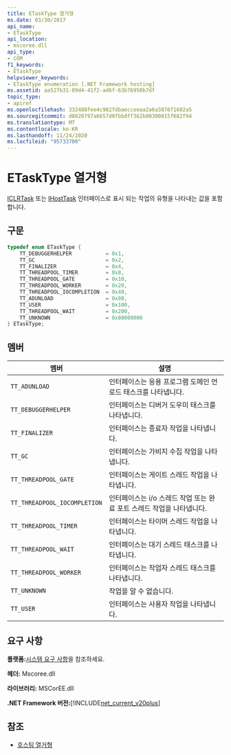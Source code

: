 ```yaml
---
title: ETaskType 열거형
ms.date: 03/30/2017
api_name:
- ETaskType
api_location:
- mscoree.dll
api_type:
- COM
f1_keywords:
- ETaskType
helpviewer_keywords:
- ETaskType enumeration [.NET Framework hosting]
ms.assetid: aa527b31-89d4-41f2-ad6f-63b76950b7df
topic_type:
- apiref
ms.openlocfilehash: 332488fee4c982fdbaecceeaa2a6a3876f1602a5
ms.sourcegitcommit: d8020797a6657d0fbbdff362b80300815f682f94
ms.translationtype: MT
ms.contentlocale: ko-KR
ms.lasthandoff: 11/24/2020
ms.locfileid: "95733700"
---
```

# <a name="etasktype-enumeration"></a>ETaskType 열거형

[ICLRTask](iclrtask-interface.md) 또는 [IHostTask](ihosttask-interface.md) 인터페이스로 표시 되는 작업의 유형을 나타내는 값을 포함 합니다.  
  
## <a name="syntax"></a>구문  
  
```cpp  
typedef enum ETaskType {  
    TT_DEBUGGERHELPER           = 0x1,  
    TT_GC                       = 0x2,  
    TT_FINALIZER                = 0x4,  
    TT_THREADPOOL_TIMER         = 0x8,  
    TT_THREADPOOL_GATE          = 0x10,  
    TT_THREADPOOL_WORKER        = 0x20,  
    TT_THREADPOOL_IOCOMPLETION  = 0x40,  
    TT_ADUNLOAD                 = 0x80,  
    TT_USER                     = 0x100,  
    TT_THREADPOOL_WAIT          = 0x200,  
    TT_UNKNOWN                  = 0x80000000  
} ETaskType;  
```  
  
## <a name="members"></a>멤버  
  
|멤버|설명|  
|------------|-----------------|  
|`TT_ADUNLOAD`|인터페이스는 응용 프로그램 도메인 언로드 태스크를 나타냅니다.|  
|`TT_DEBUGGERHELPER`|인터페이스는 디버거 도우미 태스크를 나타냅니다.|  
|`TT_FINALIZER`|인터페이스는 종료자 작업을 나타냅니다.|  
|`TT_GC`|인터페이스는 가비지 수집 작업을 나타냅니다.|  
|`TT_THREADPOOL_GATE`|인터페이스는 게이트 스레드 작업을 나타냅니다.|  
|`TT_THREADPOOL_IOCOMPLETION`|인터페이스는 i/o 스레드 작업 또는 완료 포트 스레드 작업을 나타냅니다.|  
|`TT_THREADPOOL_TIMER`|인터페이스는 타이머 스레드 작업을 나타냅니다.|  
|`TT_THREADPOOL_WAIT`|인터페이스는 대기 스레드 태스크를 나타냅니다.|  
|`TT_THREADPOOL_WORKER`|인터페이스는 작업자 스레드 태스크를 나타냅니다.|  
|`TT_UNKNOWN`|작업을 알 수 없습니다.|  
|`TT_USER`|인터페이스는 사용자 작업을 나타냅니다.|  
  
## <a name="requirements"></a>요구 사항  

 **플랫폼:**[시스템 요구 사항](../../get-started/system-requirements.md)을 참조하세요.  
  
 **헤더:** Mscoree.dll  
  
 **라이브러리:** MSCorEE.dll  
  
 **.NET Framework 버전:**[!INCLUDE[net_current_v20plus](../../../../includes/net-current-v20plus-md.md)]  
  
## <a name="see-also"></a>참조

- [호스팅 열거형](hosting-enumerations.md)
